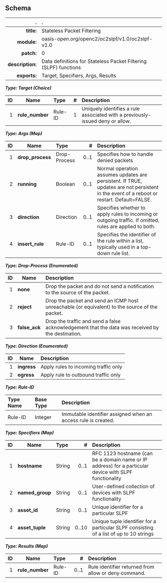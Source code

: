 <!-- Generated from schema\slpf-csdpr01.jadn, Tue Nov 13 13:34:54 2018-->
## Schema
| . | . |
| ---: | :--- |
| **title:** | Stateless Packet Filtering |
| **module:** | oasis-open.org/openc2/oc2slpf/v1.0/oc2slpf-v1.0 |
| **patch:** | 0 |
| **description:** | Data definitions for Stateless Packet Filtering (SLPF) functions |
| **exports:** | Target, Specifiers, Args, Results |

**_Type: Target (Choice)_**

| ID | Name | Type | # | Description |
| ---: | --- | :--- | ---: | :--- |
| 1 | **rule_number** | Rule-ID | 1 | Uniquely identifies a rule associated with a previously-issued deny or allow. |

**_Type: Args (Map)_**

| ID | Name | Type | # | Description |
| ---: | --- | :--- | ---: | :--- |
| 1 | **drop_process** | Drop-Process | 0..1 | Specifies how to handle denied packets |
| 2 | **running** | Boolean | 0..1 | Normal operation assumes updates are persistent. If TRUE, updates are not persistent in the event of a reboot or restart.  Default=FALSE. |
| 3 | **direction** | Direction | 0..1 | Specifies whether to apply rules to incoming or outgoing traffic. If omitted, rules are applied to both. |
| 4 | **insert_rule** | Rule-ID | 0..1 | Specifies the identifier of the rule within a list, typically used in a top-down rule list. |

**_Type: Drop-Process (Enumerated)_**

| ID | Name | Description |
| ---: | --- | :--- |
| 1 | **none** | Drop the packet and do not send a notification to the source of the packet. |
| 2 | **reject** | Drop the packet and send an ICMP host unreachable (or equivalent) to the source of the packet. |
| 3 | **false_ack** | Drop the traffic and send a false acknowledgement that the data was received by the destination. |

**_Type: Direction (Enumerated)_**

| ID | Name | Description |
| ---: | --- | :--- |
| 1 | **ingress** | Apply rules to incoming traffic only |
| 2 | **egress** | Apply rule to outbound traffic only |

**_Type: Rule-ID_**

| Type Name | Base Type | Description |
| :--- | :--- | :--- |
| Rule-ID | Integer | Immutable identifier assigned when an access rule is created. |

**_Type: Specifiers (Map)_**

| ID | Name | Type | # | Description |
| ---: | --- | :--- | ---: | :--- |
| 1 | **hostname** | String | 0..1 | RFC 1123 hostname (can be a domain name or IP address) for a particular device with SLPF functionality |
| 2 | **named_group** | String | 0..1 | User-defined collection of devices with SLPF functionality |
| 3 | **asset_id** | String | 0..1 | Unique identifier for a particular SLPF |
| 4 | **asset_tuple** | String | 0..10 | Unique tuple identifier for a particular SLPF consisting of a list of up to 10 strings |

**_Type: Results (Map)_**

| ID | Name | Type | # | Description |
| ---: | --- | :--- | ---: | :--- |
| 1 | **rule_number** | Rule-ID | 0..1 | Rule identifier returned from allow or deny command. |

